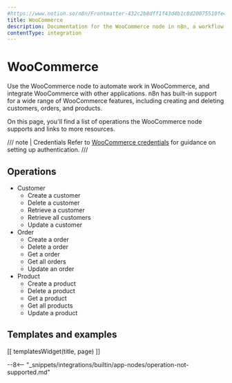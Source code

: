```yaml
---
#https://www.notion.so/n8n/Frontmatter-432c2b8dff1f43d4b1c8d20075510fe4
title: WooCommerce
description: Documentation for the WooCommerce node in n8n, a workflow automation platform. Includes details of operations and configuration, and links to examples and credentials information.
contentType: integration
---
```


# WooCommerce

Use the WooCommerce node to automate work in WooCommerce, and integrate WooCommerce with other applications. n8n has built-in support for a wide range of WooCommerce features, including creating and deleting customers, orders, and products. 

On this page, you'll find a list of operations the WooCommerce node supports and links to more resources.

/// note | Credentials
Refer to [WooCommerce credentials](/integrations/builtin/credentials/woocommerce/) for guidance on setting up authentication. 
///

## Operations

* Customer
    * Create a customer
    * Delete a customer
    * Retrieve a customer
    * Retrieve all customers
    * Update a customer
* Order
    * Create a order
    * Delete a order
    * Get a order
    * Get all orders
    * Update an order
* Product
    * Create a product
    * Delete a product
    * Get a product
    * Get all products
    * Update a product

## Templates and examples

<!-- see https://www.notion.so/n8n/Pull-in-templates-for-the-integrations-pages-37c716837b804d30a33b47475f6e3780 -->
[[ templatesWidget(title, page) ]]

--8<-- "_snippets/integrations/builtin/app-nodes/operation-not-supported.md"

